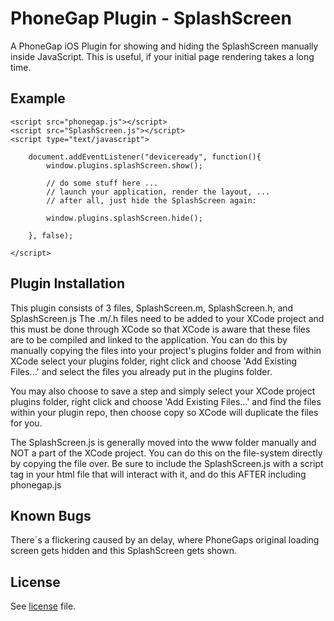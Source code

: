 PhoneGap Plugin - SplashScreen
===

A PhoneGap iOS Plugin for showing and hiding the SplashScreen manually inside JavaScript.
This is useful, if your initial page rendering takes a long time.


Example
---

 	<script src="phonegap.js"></script>
    <script src="SplashScreen.js"></script>
    <script type="text/javascript">
    
        document.addEventListener("deviceready", function(){
            window.plugins.splashScreen.show();
            
            // do some stuff here ...
            // launch your application, render the layout, ...
            // after all, just hide the SplashScreen again:
            
            window.plugins.splashScreen.hide();
            
        }, false);
        
    </script>


Plugin Installation
---


This plugin consists of 3 files, SplashScreen.m, SplashScreen.h, and SplashScreen.js
The .m/.h files need to be added to your XCode project and this must be done through XCode so that XCode is aware that these files are to be compiled and linked to the application. You can do this by manually copying the files into your project's plugins folder and from within XCode select your plugins folder, right click and choose 'Add Existing Files...' and select the files you already put in the plugins folder.


You may also choose to save a step and simply select your XCode project plugins folder, right click and choose 'Add Existing Files...' and find the files within your plugin repo, then choose copy so XCode will duplicate the files for you.


The SplashScreen.js is generally moved into the www folder manually and NOT a part of the XCode project. You can do this on the file-system directly by copying the file over.  Be sure to include the SplashScreen.js with a script tag in your html file that will interact with it, and do this AFTER including phonegap.js 


Known Bugs
---

There´s a flickering caused by an delay, where PhoneGaps original loading screen gets hidden and this SplashScreen gets shown.


License
---

See [license](http://github.com/SunboX/PhoneGap-Plugin-SplashScreen/blob/master/license) file.